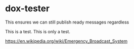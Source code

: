 # dox-tester

This ensures we can still publish ready messages regardless

This is a test. This is only a test.

https://en.wikipedia.org/wiki/Emergency_Broadcast_System


